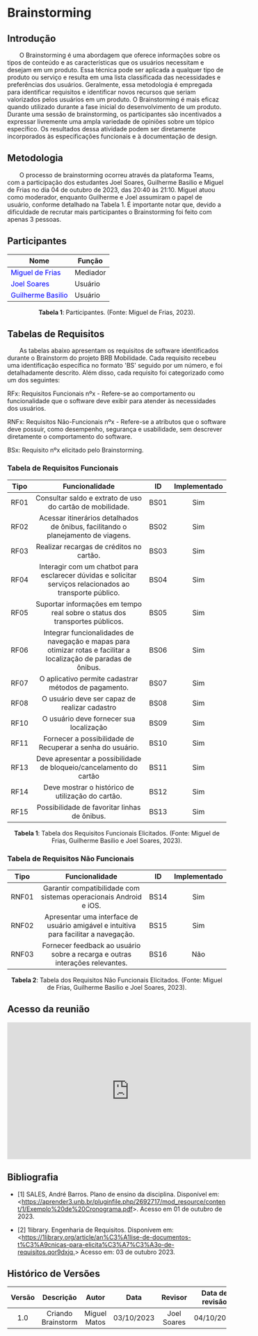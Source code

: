 # **Brainstorming**

## **Introdução**

&emsp;&emsp;O Brainstorming é uma abordagem que oferece informações sobre os tipos de conteúdo e as características que os usuários necessitam e desejam em um produto. Essa técnica pode ser aplicada a qualquer tipo de produto ou serviço e resulta em uma lista classificada das necessidades e preferências dos usuários. Geralmente, essa metodologia é empregada para identificar requisitos e identificar novos recursos que seriam valorizados pelos usuários em um produto. O Brainstorming é mais eficaz quando utilizado durante a fase inicial do desenvolvimento de um produto. Durante uma sessão de brainstorming, os participantes são incentivados a expressar livremente uma ampla variedade de opiniões sobre um tópico específico. Os resultados dessa atividade podem ser diretamente incorporados às especificações funcionais e à documentação de design.

## **Metodologia**
&emsp;&emsp;O processo de brainstorming ocorreu através da plataforma Teams, com a participação dos estudantes Joel Soares, Guilherme Basilio e Miguel de Frias no dia 04 de outubro de 2023, das 20:40 às 21:10. Miguel atuou como moderador, enquanto Guilherme e Joel assumiram o papel de usuário, conforme detalhado na Tabela 1. É importante notar que, devido a dificuldade de recrutar mais participantes o Brainstorming foi feito com apenas 3 pessoas.

## **Participantes**

<center>

| Nome                                                      | Função     |
| --------------------------------------------------------- | ---------- |
| <span style = "color: blue"> Miguel de Frias</span>       | Mediador   |
| <span style = "color: blue"> Joel Soares </span>          | Usuário    |
| <span style = "color: blue"> Guilherme Basilio </span>    | Usuário    |

<div style="text-align: center">
    <p> <b>Tabela 1</b>: Participantes. (Fonte: Miguel de Frias, 2023).</p>
</div>

</center>

## **Tabelas de Requisitos**

&emsp;&emsp;As tabelas abaixo apresentam os requisitos de software identificados durante o Brainstorm do projeto BRB Mobilidade. Cada requisito recebeu uma identificação específica no formato 'BS' seguido por um número, e foi detalhadamente descrito. Além disso, cada requisito foi categorizado como um dos seguintes:

RFx: Requisitos Funcionais nºx - Refere-se ao comportamento ou funcionalidade que o software deve exibir para atender às necessidades dos usuários.

RNFx: Requisitos Não-Funcionais nºx - Refere-se a atributos que o software deve possuir, como desempenho, segurança e usabilidade, sem descrever diretamente o comportamento do software.

BSx: Requisito nºx elicitado pelo Brainstorming.

### **Tabela de Requisitos Funcionais**

| Tipo   | Funcionalidade                                       | ID   | Implementado |
| :---:  | :--------------------------------------------------: | :--: | :----------: |
| RF01 | Consultar saldo e extrato de uso do cartão de mobilidade. | BS01 | Sim | 
| RF02 | Acessar itinerários detalhados de ônibus, facilitando o planejamento de viagens. | BS02 | Sim | 
| RF03 | Realizar recargas de créditos no cartão. | BS03 | Sim | 
| RF04 | Interagir com um chatbot para esclarecer dúvidas e solicitar serviços relacionados ao transporte público. | BS04 | Sim | 
| RF05 | Suportar informações em tempo real sobre o status dos transportes públicos. | BS05 | Sim | 
| RF06 | Integrar funcionalidades de navegação e mapas para otimizar rotas e facilitar a localização de paradas de ônibus. | BS06 | Sim | 
| RF07 | O aplicativo permite cadastrar métodos de pagamento. | BS07 | Sim |
| RF08 | O usuário deve ser capaz de realizar cadastro | BS08 | Sim |
| RF10 | O usuário deve fornecer sua localização | BS09 | Sim |
| RF11 | Fornecer a possibilidade de Recuperar a senha do usuário. | BS10 | Sim |
| RF13 | Deve apresentar a possibilidade de bloqueio/cancelamento do cartão | BS11 | Sim |
| RF14 | Deve mostrar o histórico de utilização do cartão. | BS12 | Sim |
| RF15 | Possibilidade de favoritar linhas de ônibus. | BS13 | Sim |

<div style="text-align: center">
    <p> <b>Tabela 1</b>: Tabela dos Requisitos Funcionais Elicitados. (Fonte: Miguel de Frias, Guilherme Basilio e Joel Soares, 2023).</p>
</div>

### **Tabela de Requisitos Não Funcionais**

| Tipo   | Funcionalidade                                       | ID   | Implementado |
| :---:  | :--------------------------------------------------: | :--: | :----------: |
| RNF01 | Garantir compatibilidade com sistemas operacionais Android e iOS. | BS14 | Sim |
| RNF02 | Apresentar uma interface de usuário amigável e intuitiva para facilitar a navegação. | BS15 | Sim |
| RNF03 | Fornecer feedback ao usuário sobre a recarga e outras interações relevantes. | BS16 | Não |

<div style="text-align: center">
    <p> <b>Tabela 2</b>: Tabela dos Requisitos Não Funcionais Elicitados. (Fonte: Miguel de Frias, Guilherme Basilio e Joel Soares, 2023).</p>
</div>


## **Acesso da reunião**
<iframe width="560" height="315" src="https://www.youtube.com/embed/9KiT2ZjN6SM?si=gIfewxynP5QhGno-" title="YouTube video player" frameborder="0" allow="accelerometer; autoplay; clipboard-write; encrypted-media; gyroscope; picture-in-picture; web-share" allowfullscreen></iframe>


## **Bibliografia**

- [1] SALES, André Barros. Plano de ensino da disciplina. Disponível em: <<https://aprender3.unb.br/pluginfile.php/2692717/mod_resource/content/1/Exemplo%20de%20Cronograma.pdf>>. Acesso em 01 de outubro de 2023.

- [2] 1library. Engenharia de Requisitos. Disponívem em: <<https://1library.org/article/an%C3%A1lise-de-documentos-t%C3%A9cnicas-para-elicita%C3%A7%C3%A3o-de-requisitos.qor9dxjq.>> Acesso em: 03 de outubro 2023.


## **Histórico de Versões**

| Versão |          Descrição              |     Autor       |      Data      |   Revisor     |    Data de revisão    |  
|:------:|:-------------------------------:|:---------------:|:--------------:|:-------------:|:---------------------:|
|  1.0   | Criando Brainstorm | Miguel Matos  |   03/10/2023 |  Joel Soares    |       04/10/2023      |
